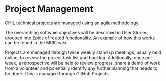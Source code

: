 # Project Management

CHIL technical projects are managed using an [agile](http://agilemanifesto.org) methodology. 

The overarching software objectives will be described in User Stories, grouped into Epics of related functionality. An [example of how this works](https://github.com/civic-health-innovation-labs/mric-docs/wiki/Epic-and-Milestone-Overview) can be found in the MRIC wiki.

Projects are managed through twice weekly stand up meetings, usually held online, to review the project task list and backlog. Additionally, once per week, a retrospective will be held to review progress, share a demo of work from a volunteer and potentially identify any further planning that needs to be done. This is managed through GitHub Projects. 
